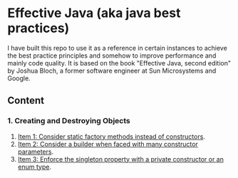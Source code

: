 # Effective Java (aka java best practices)

I have built this repo to use it as a reference in certain instances to achieve the best practice principles
and somehow to improve performance and mainly code quality. It is based on the book "Effective Java, second edition" by Joshua Bloch, 
a former software engineer at Sun Microsystems and Google. 

## Content

### **1. Creating and Destroying Objects**

1. [Item 1: Consider static factory methods instead of constructors](https://github.com/farruhx/java-best-practices/tree/master/src/item1).
2. [Item 2: Consider a builder when faced with many constructor parameters](https://github.com/farruhx/java-best-practices/tree/master/src/item2).
3. [Item 3: Enforce the singleton property with a private constructor or an enum type](https://github.com/farruhx/java-best-practices/tree/master/src/item3).


 




